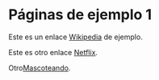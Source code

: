 # Páginas de ejemplo 1

Este es un enlace [Wikipedia](https://es.wikipedia.org) de ejemplo.

Este es otro enlace [Netflix](https://www.netflix.com).

Otro[Mascoteando](https://mascoteando.vercel.app/).